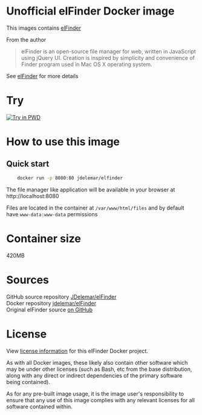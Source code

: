 # Unofficial elFinder Docker image
This images contains [elFinder](https://github.com/Studio-42/elFinder)

From the author
> elFinder is an open-source file manager for web, written in JavaScript using jQuery UI. Creation is inspired by simplicity and convenience of Finder program used in Mac OS X operating system.

See [elFinder](https://github.com/Studio-42/elFinder) for more details

# Try
[![Try in PWD](https://github.com/play-with-docker/stacks/raw/cff22438cb4195ace27f9b15784bbb497047afa7/assets/images/button.png)](http://play-with-docker.com/?stack=https://gist.githubusercontent.com/JDelemar/adf2a754765eda936a1749cbcad36057/raw/ded811b4d3d8d80447633ca51811c181b4d17cbd/elfinder.yml)

# How to use this image
## Quick start
```bash
    docker run -p 8080:80 jdelemar/elfinder
``` 

The file manager like application will be available in your browser at http://localhost:8080  

Files are located in the container at `/var/www/html/files` and by default have `www-data:www-data` permissions  

# Container size
420MB  

# Sources
GitHub source repository [JDelemar/elFinder](https://github.com/JDelemar/dockerfiles/tree/master/elFinder)  
Docker repository [jdelemar/elFinder](https://hub.docker.com/r/jdelemar/elFinder/)  
Original elFinder source [on GitHub](https://github.com/Studio-42/elFinder)  

# License
View [license information](https://github.com/JDelemar/dockerfiles/blob/master/elFinder/LISCENSE.md) for this elFinder Docker project.

As with all Docker images, these likely also contain other software which may be under other licenses (such as Bash, etc from the base distribution, along with any direct or indirect dependencies of the primary software being contained).

As for any pre-built image usage, it is the image user's responsibility to ensure that any use of this image complies with any relevant licenses for all software contained within.
